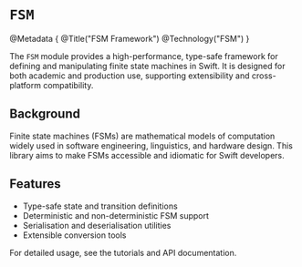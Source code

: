 # ``FSM``

@Metadata {
  @Title("FSM Framework")
  @Technology("FSM")
}

The ``FSM`` module provides a high-performance, type-safe framework for defining and manipulating finite state machines in Swift. It is designed for both academic and production use, supporting extensibility and cross-platform compatibility.

## Background

Finite state machines (FSMs) are mathematical models of computation widely used in software engineering, linguistics, and hardware design. This library aims to make FSMs accessible and idiomatic for Swift developers.

## Features

- Type-safe state and transition definitions
- Deterministic and non-deterministic FSM support
- Serialisation and deserialisation utilities
- Extensible conversion tools

For detailed usage, see the tutorials and API documentation.
